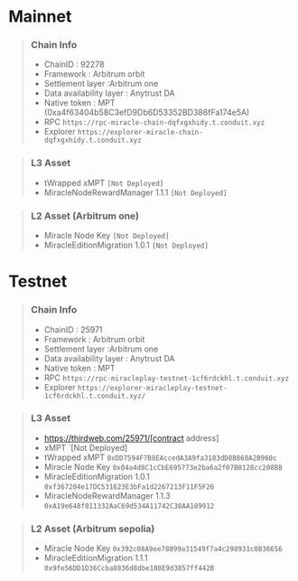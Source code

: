 # Mainnet
>### Chain Info
> * ChainID : 92278
> * Framework : Arbitrum orbit
> * Settlement layer :Arbitrum one
> * Data availability layer : Anytrust DA
> * Native token : MPT (0xa4f63404b58C3efD9Db6D53352BD386fFa174e5A)
> * RPC `https://rpc-miracle-chain-dqfxgxhidy.t.conduit.xyz`
> * Explorer `https://explorer-miracle-chain-dqfxgxhidy.t.conduit.xyz`

>### L3 Asset
> * tWrapped xMPT `[Not Deployed]`
> * MiracleNodeRewardManager 1.1.1 `[Not Deployed]`

>### L2 Asset (Arbitrum one)
> * Miracle Node Key `[Not Deployed]`
> * MiracleEditionMigration 1.0.1 `[Not Deployed]`

# Testnet
>### Chain Info
> * ChainID : 25971
> * Framework : Arbitrum orbit
> * Settlement layer :Arbitrum one
> * Data availability layer : Anytrust DA
> * Native token : MPT
> * RPC `https://rpc-miracleplay-testnet-1cf6rdckhl.t.conduit.xyz`
> * Explorer `https://explorer-miracleplay-testnet-1cf6rdckhl.t.conduit.xyz/`

>### L3 Asset
> * https://thirdweb.com/25971/[contract address]
> * xMPT `[Not Deployed]
> * tWrapped xMPT `0xDD7594F7B8EAccedA3A9fa3183dD8B860A2B960c`
> * Miracle Node Key `0x04a4d8C1cCbE695773e2ba6a2f07B0128cc208B8`
> * MiracleEditionMigration 1.0.1 `0xf367204e17DC531623E3bFa1d2267213F11F5F26`
> * MiracleNodeRewardManager 1.1.3 `0xA19e648f811332AaC69d534A11742C38AA189912`

>### L2 Asset (Arbitrum sepolia)
> * Miracle Node Key `0x392c08A9ee78899a31549f7a4c298931c0B36656`
> * MiracleEditionMigration 1.1.1 `0x9fe56DD1D36Ccba8836d8dbe188E9d3857ff442B`